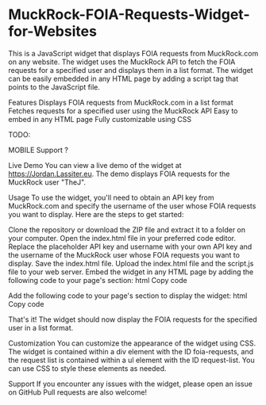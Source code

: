 # MuckRock-FOIA-Requests-Widget-for-Websites

This is a JavaScript widget that displays FOIA requests from MuckRock.com on any website. The widget uses the MuckRock API to fetch the FOIA requests for a specified user and displays them in a list format. The widget can be easily embedded in any HTML page by adding a script tag that points to the JavaScript file.

Features
Displays FOIA requests from MuckRock.com in a list format
Fetches requests for a specified user using the MuckRock API
Easy to embed in any HTML page
Fully customizable using CSS

TODO:

MOBILE Support ? 


Live Demo
You can view a live demo of the widget at https://Jordan.Lassiter.eu. The demo displays FOIA requests for the MuckRock user "TheJ".

Usage
To use the widget, you'll need to obtain an API key from MuckRock.com and specify the username of the user whose FOIA requests you want to display. Here are the steps to get started:

Clone the repository or download the ZIP file and extract it to a folder on your computer.
Open the index.html file in your preferred code editor.
Replace the placeholder API key and username with your own API key and the username of the MuckRock user whose FOIA requests you want to display.
Save the index.html file.
Upload the index.html file and the script.js file to your web server.
Embed the widget in any HTML page by adding the following code to your page's <head> section:
html
Copy code
<link rel="stylesheet" href="style.css">
<script src="script.js"></script>
Add the following code to your page's <body> section to display the widget:
html
Copy code
<div id="foia-requests">
  <ul id="request-list"></ul>
</div>
That's it! The widget should now display the FOIA requests for the specified user in a list format.

Customization
You can customize the appearance of the widget using CSS. The widget is contained within a div element with the ID foia-requests, and the request list is contained within a ul element with the ID request-list. You can use CSS to style these elements as needed.

Support
If you encounter any issues with the widget, please open an issue on GitHub Pull requests are also welcome!
